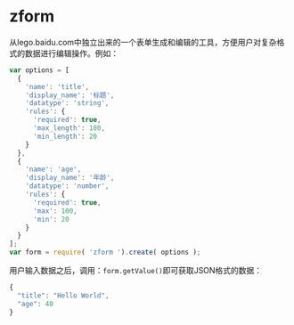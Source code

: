 zform
=====

从lego.baidu.com中独立出来的一个表单生成和编辑的工具，方便用户对复杂格式的数据进行编辑操作。例如：

```javascript
var options = [
  {
    'name': 'title',
    'display_name': '标题',
    'datatype': 'string',
    'rules': {
      'required': true,
      'max_length': 100,
      'min_length': 20
    }
  },
  {
    'name': 'age',
    'display_name': '年龄',
    'datatype': 'number',
    'rules': {
      'required': true,
      'max': 100,
      'min': 20
    }
  }
];
var form = require( 'zform ').create( options );
```

用户输入数据之后，调用：`form.getValue()`即可获取JSON格式的数据：

```javascript
{
  "title": "Hello World",
  "age": 40
}
```
